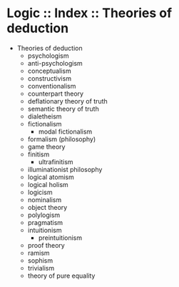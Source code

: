 # Logic :: Index :: Theories of deduction

* Theories of deduction
  - psychologism
  - anti-psychologism
  - conceptualism
  - constructivism
  - conventionalism
  - counterpart theory
  - deflationary theory of truth
  - semantic theory of truth
  - dialetheism
  - fictionalism
    - modal fictionalism
  - formalism (philosophy)
  - game theory
  - finitism
    - ultrafinitism
  - illuminationist philosophy
  - logical atomism
  - logical holism
  - logicism
  - nominalism
  - object theory
  - polylogism
  - pragmatism
  - intuitionism
    - preintuitionism
  - proof theory
  - ramism
  - sophism
  - trivialism
  - theory of pure equality
